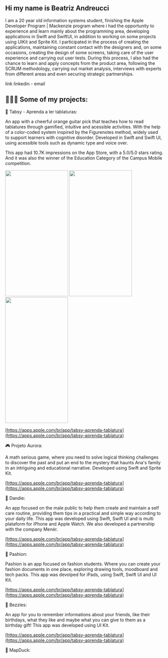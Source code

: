 ## Hi my name is Beatriz Andreucci 


I am a 20 year old information systems student, finishing the Apple Developer Program | Mackenzie program where i had the opportunity to experience and learn mainly about the programming area, developing applications in Swift and SwiftUI, in addition to working on some projects using UIKit and Sprite Kit. I participated in the process of creating the applications, maintaining constant contact with the designers and, on some occasions, creating the design of some screens, taking care of the user experience and carrying out user tests.
During this process, I also had the chance to learn and apply concepts from the product area, following the SCRUM methodology, carrying out market analysis, interviews with experts from different areas and even securing strategic partnerships.

link linkedin - email

## 👩🏻‍💻 Some of my projects:

🎸 Tabsy - Aprenda a ler tablaturas:

An app with a cheerful orange guitar pick that teaches how to read tablatures through gamified, intuitive and acessible activities. With the help of a color-coded system inspired by the Figurenotes method, widely used to support learners with cognitive disorder. Developed in Swift and Swift UI, using acessible tools such as dynamic type and voice over.

This app had 10.7K impressions on the App Store, with a 5.0/5.0 stars rating. And it was also the winner of the Education Category of the Campus Mobile competition.

<img src="https://github.com/user-attachments/assets/2318170b-b68c-48e0-82b8-6b4331bef4c1" width="200" height="400">
<img src="https://github.com/user-attachments/assets/44a55179-3df1-452e-8177-1139fd0c4995" width="200" height="400">
<img src="https://github.com/user-attachments/assets/09bb8b7e-e500-4a72-b8f8-192ce920f7c0" width="200" height="400">


[https://apps.apple.com/br/app/tabsy-aprenda-tablatura](https://apps.apple.com/br/app/tabsy-aprenda-tablatura)

🎮 Projeto Aurora:

A math serious game, where you need to solve logical thinking challenges to discover the past and put an end to the mystery that haunts Ana's family in an intriguing and educational narrative. Developed using Swift and Sprite Kit.





[https://apps.apple.com/br/app/tabsy-aprenda-tablatura](https://apps.apple.com/br/app/tabsy-aprenda-tablatura)

🎩 Dandie:

An app focused on the male public to help them create and maintain a self care routine, providing them tips in a practical and simple way according to your daily life. This app was developed using Swift, Swift UI and is multi plataform for iPhone and Apple Watch. We also developed a partnership with the company Menér.

[https://apps.apple.com/br/app/tabsy-aprenda-tablatura](https://apps.apple.com/br/app/tabsy-aprenda-tablatura)

👗 Pashion:

Pashion is an app focused on fashion students. Where you can create your fashion documents in one place, exploring drawing tools, moodboard and tech packs.
This app was devolped for iPads, using Swift, Swift UI and UI Kit.

[https://apps.apple.com/br/app/tabsy-aprenda-tablatura](https://apps.apple.com/br/app/tabsy-aprenda-tablatura)
  
🐝 Bezzies:

An app for you to remember informations about your friends, like their birthdays, what they like and maybe what you can give to them as a birthday gift!
This app was developed using UI Kit.

[https://apps.apple.com/br/app/tabsy-aprenda-tablatura](https://apps.apple.com/br/app/tabsy-aprenda-tablatura)

🐥 MapDuck:



